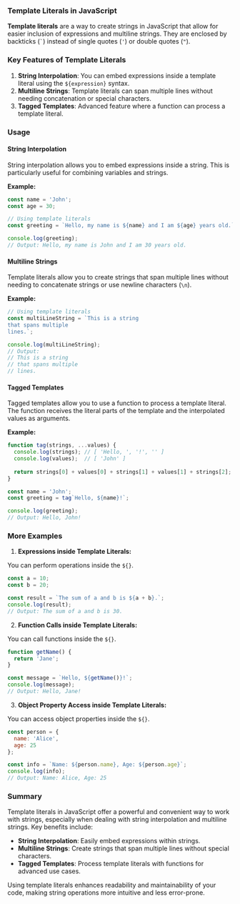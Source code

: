 ### Template Literals in JavaScript

**Template literals** are a way to create strings in JavaScript that allow for easier inclusion of expressions and multiline strings. They are enclosed by backticks (`` ` ``) instead of single quotes (`'`) or double quotes (`"`).

### Key Features of Template Literals

1. **String Interpolation**: You can embed expressions inside a template literal using the `${expression}` syntax.
2. **Multiline Strings**: Template literals can span multiple lines without needing concatenation or special characters.
3. **Tagged Templates**: Advanced feature where a function can process a template literal.

### Usage

#### String Interpolation

String interpolation allows you to embed expressions inside a string. This is particularly useful for combining variables and strings.

**Example:**
```javascript
const name = 'John';
const age = 30;

// Using template literals
const greeting = `Hello, my name is ${name} and I am ${age} years old.`;

console.log(greeting);
// Output: Hello, my name is John and I am 30 years old.
```

#### Multiline Strings

Template literals allow you to create strings that span multiple lines without needing to concatenate strings or use newline characters (`\n`).

**Example:**
```javascript
// Using template literals
const multiLineString = `This is a string
that spans multiple
lines.`;

console.log(multiLineString);
// Output: 
// This is a string
// that spans multiple
// lines.
```

#### Tagged Templates

Tagged templates allow you to use a function to process a template literal. The function receives the literal parts of the template and the interpolated values as arguments.

**Example:**
```javascript
function tag(strings, ...values) {
  console.log(strings); // [ 'Hello, ', '!', '' ]
  console.log(values);  // [ 'John' ]
  
  return strings[0] + values[0] + strings[1] + values[1] + strings[2];
}

const name = 'John';
const greeting = tag`Hello, ${name}!`;

console.log(greeting);
// Output: Hello, John!
```

### More Examples

1. **Expressions inside Template Literals:**

You can perform operations inside the `${}`.

```javascript
const a = 10;
const b = 20;

const result = `The sum of a and b is ${a + b}.`;
console.log(result);
// Output: The sum of a and b is 30.
```

2. **Function Calls inside Template Literals:**

You can call functions inside the `${}`.

```javascript
function getName() {
  return 'Jane';
}

const message = `Hello, ${getName()}!`;
console.log(message);
// Output: Hello, Jane!
```

3. **Object Property Access inside Template Literals:**

You can access object properties inside the `${}`.

```javascript
const person = {
  name: 'Alice',
  age: 25
};

const info = `Name: ${person.name}, Age: ${person.age}`;
console.log(info);
// Output: Name: Alice, Age: 25
```

### Summary

Template literals in JavaScript offer a powerful and convenient way to work with strings, especially when dealing with string interpolation and multiline strings. Key benefits include:
- **String Interpolation**: Easily embed expressions within strings.
- **Multiline Strings**: Create strings that span multiple lines without special characters.
- **Tagged Templates**: Process template literals with functions for advanced use cases.

Using template literals enhances readability and maintainability of your code, making string operations more intuitive and less error-prone.